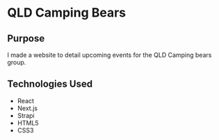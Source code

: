 # QLD Camping Bears

## Purpose
I made a website to detail upcoming events for the QLD Camping bears group.

## Technologies Used
* React 
* Next.js 
* Strapi
* HTML5 
* CSS3